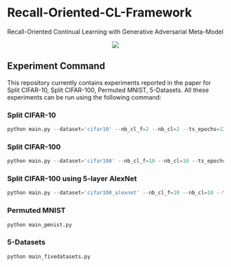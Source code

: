 # Recall-Oriented-CL-Framework
Recall-Oriented Continual Learning with Generative Adversarial Meta-Model
<p align="center">
  <img src="https://github.com/haneol0415/recall-oriented-cl-framework/assets/61872888/f547bb26-916b-4cf9-98ca-0ff1ba83d229">
</p>

## Experiment Command
This repository currently contains experiments reported in the paper for Split CIFAR-10, Split CIFAR-100, Permuted MNIST, 5-Datasets.
All these experiments can be run using the following command:
### Split CIFAR-10
```python
python main.py --dataset='cifar10' --nb_cl_f=2 --nb_cl=2 --ts_epochs=120 --ts_lr=0.1  --lr_factor=0.1 --chunk_size=2000 --ra_lambda=5.0
```

### Split CIFAR-100
```python
python main.py --dataset='cifar100' --nb_cl_f=10 --nb_cl=10 --ts_epochs=250 --ts_lr=0.1 --lr_factor=0.1 --chunk_size=25000  --ra_lambda=15.0
```

### Split CIFAR-100 using 5-layer AlexNet
```python
python main.py --dataset='cifar100_alexnet' --nb_cl_f=10 --nb_cl=10 --ts_epochs=160 --ts_lr=0.1 --lr_factor=0.1 --chunk_size=25000  --ra_lambda=10.0
```

### Permuted MNIST
```python
python main_pmnist.py 
```

### 5-Datasets
```python
python main_fivedatasets.py
```
